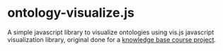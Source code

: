 # ontology-visualize.js
A simple javascript library to visualize ontologies using vis.js javascript visualization library, original done for a [knowledge base course project](https://github.com/The4Ms/airfield-ontology).
